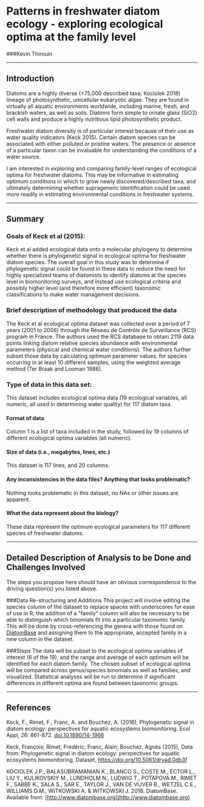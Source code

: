# Patterns in freshwater diatom ecology - exploring ecological optima at the family level

###Kevin Thirouin

<hr>

## Introduction

Diatoms are a highly diverse (>75,000 described taxa; Kociolek 2018) lineage of photosynthetic, unicellular eukaryotic algae. They are found in virtually all aquatic environments worldwide, including marine, fresh, and brackish waters, as well as soils. Diatoms form simple to ornate glass (SiO2) cell walls and produce a highly nutritious lipid photosynthetic product.

Freshwater diatom diversity is of particular interest because of their use as water quality indicators (Keck 2015). Certain diatom species can be associated with either polluted or pristine waters. The presence or absence of a particular taxon can be invaluable for understanding the conditions of a water source.

I am interested in exploring and comparing family-level ranges of ecological optima for freshwater diatoms. This may be informative in estimating optimum conditions in which to grow newly discovered/described taxa, and ultimately determining whether suprageneric identification could be used more readily in estimating environmental conditions in freshwater systems.


<hr>

## Summary

### Goals of Keck et al (2015):

Keck et al added ecological data onto a molecular phylogeny to determine whether there is phylogenetic signal in ecological optima for freshwater diatom species. The overall goal in this study was to determine if phylogenetic signal could be found in these data to reduce the need for highly specialized teams of diatomists to identify diatoms at the species level in biomonitoring surveys, and instead use ecological criteria and possibly higher level (and therefore more efficient) taxonomic classifications to make water management decisions.

### Brief description of methodology that produced the data

The Keck et al ecological optima dataset was collected over a period of 7 years (2001 to 2008) through the Réseau de Contrôle de Surveillance (RCS) program in France. The authors used the RCS database to obtain 2119 data points linking diatom relative species abundance with environmental parameters (physical and chemical water conditions). The authors further subset those data by calculating optimum parameter values, for species occurring in at least 10 different samples, using the weighted average method (Ter Braak and Looman 1986).

### Type of data in this data set:  

This dataset includes ecological optima data (19 ecological variables, all numeric, all used in determining water quality) for 117 diatom taxa. 

#### Format of data

Column 1 is a list of taxa included in the study, followed by 19 columns of different ecological optima variables (all numeric).

#### Size of data (i.e., megabytes, lines, etc.)

This dataset is 117 lines, and 20 columns.

#### Any inconsistencies in the data files?  Anything that looks problematic?

Nothing looks problematic in this dataset, no NAs or other issues are apparent.

#### What the data represent about the biology?

These data represent the optimum ecological parameters for 117 different species of freshwater diatoms.

<hr>

## Detailed Description of Analysis to be Done and Challenges Involved

The steps you propose here should have an obvious correspondence to the driving question(s) you listed above.

###Data Re-structuring and Additions
This project will involve editing the species column of the dataset to replace spaces with underscores for ease of use in R; the addition of a "family" column will also be necessary to be able to distinguish which binomials fit into a particular taxonomic family. This will be done by cross-referencing the genera with those found on [DiatomBase](diatombase.org) and assigning them to the appropriate, accepted family in a new column in the dataset.

###Steps
The data will be subset to the ecological optima variables of interest (6 of the 19), and the range and average of each optimum will be identified for each diatom family. The chosen subset of ecological optima will be compared across genus/species binomials as well as families, and visualized. Statistical analyses will be run to determine if significant differences in different optima are found between taxonomic groups.


<hr>

## References 

Keck, F., Rimet, F., Franc, A. and Bouchez, A. (2016), Phylogenetic signal in diatom ecology: perspectives for aquatic ecosystems biomonitoring. Ecol Appl, 26: 861-872. [doi:10.1890/14-1966](https://esajournals.onlinelibrary.wiley.com/doi/abs/10.1890/14-1966)

Keck, François; Rimet, Frédéric; Franc, Alain; Bouchez, Agnès (2015), Data from: Phylogenetic signal in diatom ecology: perspectives for aquatic ecosystems biomonitoring, Dataset, https://doi.org/10.5061/dryad.0db3f

KOCIOLEK J.P., BALASUBRAMANIAN K., BLANCO S., COSTE M., ECTOR L., LIU Y., KULIKOVSKIY M., LUNDHOLM N., LUDWIG T., POTAPOVA M., RIMET F., SABBE K., SALA S., SAR E., TAYLOR J., VAN DE VIJVER B., WETZEL C.E., WILLIAMS D.M., WITKOWSKI A. & WITKOWSKI J. 2018. DiatomBase. Available from: [http://www.diatombase.org](http://www.diatombase.org)

